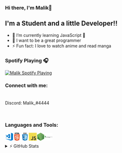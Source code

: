 ### Hi there, I'm Malik👋

## I'm a Student and a little Developer!!

- 🌱 I’m currently learning JavaScript 🤣
- 👯 I want to be a great programmer
- ⚡ Fun fact: I love to watch anime and read manga

### Spotify Playing 🎧

[<img src="https://novatorem-bcogibbqo.vercel.app/api/spotify.py" alt="Malik Spotify Playing" width="350" />](https://open.spotify.com/user/obiiiito)


### Connect with me:

#
Discord: Malik_#4444

<br />

### Languages and Tools:

[<img align="left" alt="Visual Studio Code" width="26px" src="https://raw.githubusercontent.com/github/explore/80688e429a7d4ef2fca1e82350fe8e3517d3494d/topics/visual-studio-code/visual-studio-code.png" />][vsc]
[<img align="left" alt="HTML5" width="26px" src="https://raw.githubusercontent.com/github/explore/80688e429a7d4ef2fca1e82350fe8e3517d3494d/topics/html/html.png" />][html]
[<img align="left" alt="CSS3" width="26px" src="https://raw.githubusercontent.com/github/explore/80688e429a7d4ef2fca1e82350fe8e3517d3494d/topics/css/css.png" />][css]
[<img align="left" alt="JavaScript" width="26px" src="https://raw.githubusercontent.com/github/explore/80688e429a7d4ef2fca1e82350fe8e3517d3494d/topics/javascript/javascript.png" />][js]
[<img align="left" alt="Node.js" width="26px" src="https://raw.githubusercontent.com/github/explore/80688e429a7d4ef2fca1e82350fe8e3517d3494d/topics/nodejs/nodejs.png" />][node]
[<img align="left" alt="MongoDB" width="26px" src="https://raw.githubusercontent.com/github/explore/80688e429a7d4ef2fca1e82350fe8e3517d3494d/topics/mongodb/mongodb.png" />][mongo]

<br />
<br />

<details>
  <summary>⚡ GitHub Stats</summary>

  <img align="left" alt="codeSTACKr's GitHub Stats" src="https://github-readme-stats.vercel.app/api?username=Malik4444-Aqua&&show_icons=true&title_color=ffffff&icon_color=bb2acf&text_color=daf7dc&bg_color=151515" />

</details>


[Discord]: https://instagram.com/codeSTACKr
[vsc]: https://code.visualstudio.com/
[html]: https://www.w3schools.com/html/
[css]: https://www.w3schools.com/css/default.asp
[js]: https://www.w3schools.com/js/default.asp
[node]: https://nodejs.org/en/
[mongo]: https://www.mongodb.com/en
